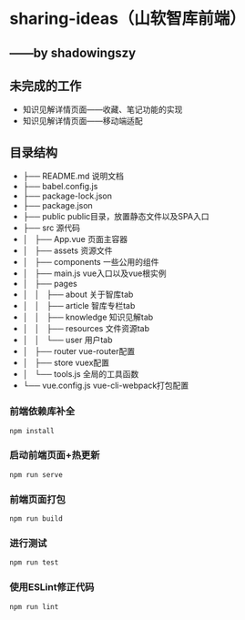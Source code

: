 # sharing-ideas（山软智库前端）
## ——by shadowingszy

## 未完成的工作
- 知识见解详情页面——收藏、笔记功能的实现
- 知识见解详情页面——移动端适配

## 目录结构
- ├── README.md                   说明文档
- ├── babel.config.js                 
- ├── package-lock.json           
- ├── package.json                
- ├── public                      public目录，放置静态文件以及SPA入口
- ├── src                         源代码
- │   ├── App.vue                 页面主容器
- │   ├── assets                  资源文件
- │   ├── components              一些公用的组件
- │   ├── main.js                 vue入口以及vue根实例
- │   ├── pages<br/>                   
- │   │   ├── about               关于智库tab
- │   │   ├── article             智库专栏tab
- │   │   ├── knowledge           知识见解tab
- │   │   ├── resources           文件资源tab
- │   │   └── user                用户tab
- │   ├── router                  vue-router配置
- │   ├── store                   vuex配置
- │   └── tools.js                全局的工具函数
- └── vue.config.js               vue-cli-webpack打包配置


### 前端依赖库补全
```
npm install
```

### 启动前端页面+热更新
```
npm run serve
```

### 前端页面打包
```
npm run build
```

### 进行测试
```
npm run test
```

### 使用ESLint修正代码
```
npm run lint
```

